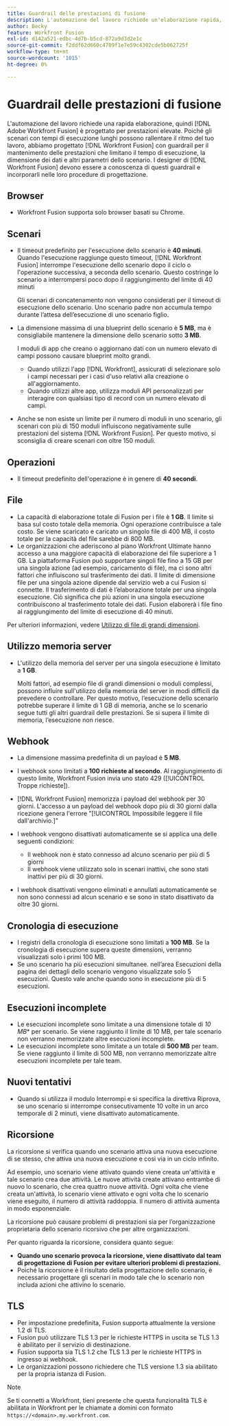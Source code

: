 ```yaml
---
title: Guardrail delle prestazioni di fusione
description: L'automazione del lavoro richiede un'elaborazione rapida, quindi  [!DNL Adobe Workfront Fusion]  è progettato per prestazioni elevate. Poiché gli scenari con tempi di esecuzione lunghi possono rallentare il ritmo del tuo lavoro, abbiamo progettato [!DNL Workfront Fusion] con guardrail per il mantenimento delle prestazioni che limitano il tempo di esecuzione, la dimensione dei dati e altri parametri dello scenario. [!DNL Workfront Fusion] i designer devono essere a conoscenza di questi guardrail e incorporarli nelle loro procedure di progettazione.
author: Becky
feature: Workfront Fusion
exl-id: d142a521-edbc-4d7b-b5cd-872a9d3d2e1c
source-git-commit: f2ddf62d660c4709f1e7e59c4302cde5b062725f
workflow-type: tm+mt
source-wordcount: '1015'
ht-degree: 0%

---
```


# Guardrail delle prestazioni di fusione

L&#39;automazione del lavoro richiede una rapida elaborazione, quindi [!DNL Adobe Workfront Fusion] è progettato per prestazioni elevate. Poiché gli scenari con tempi di esecuzione lunghi possono rallentare il ritmo del tuo lavoro, abbiamo progettato [!DNL Workfront Fusion] con guardrail per il mantenimento delle prestazioni che limitano il tempo di esecuzione, la dimensione dei dati e altri parametri dello scenario. I designer di [!DNL Workfront Fusion] devono essere a conoscenza di questi guardrail e incorporarli nelle loro procedure di progettazione.

## Browser

* Workfront Fusion supporta solo browser basati su Chrome.

## Scenari

* Il timeout predefinito per l&#39;esecuzione dello scenario è **40 minuti**. Quando l&#39;esecuzione raggiunge questo timeout, [!DNL Workfront Fusion] interrompe l&#39;esecuzione dello scenario dopo il ciclo o l&#39;operazione successiva, a seconda dello scenario. Questo costringe lo scenario a interrompersi poco dopo il raggiungimento del limite di 40 minuti

  Gli scenari di concatenamento non vengono considerati per il timeout di esecuzione dello scenario. Uno scenario padre non accumula tempo durante l’attesa dell’esecuzione di uno scenario figlio.
* La dimensione massima di una blueprint dello scenario è **5 MB**, ma è consigliabile mantenere la dimensione dello scenario sotto **3 MB**.

  I moduli di app che creano o aggiornano dati con un numero elevato di campi possono causare blueprint molto grandi.

   * Quando utilizzi l&#39;app [!DNL Workfront], assicurati di selezionare solo i campi necessari per i casi d&#39;uso relativi alla creazione o all&#39;aggiornamento.
   * Quando utilizzi altre app, utilizza moduli API personalizzati per interagire con qualsiasi tipo di record con un numero elevato di campi.

* Anche se non esiste un limite per il numero di moduli in uno scenario, gli scenari con più di 150 moduli influiscono negativamente sulle prestazioni del sistema [!DNL Workfront Fusion]. Per questo motivo, si sconsiglia di creare scenari con oltre 150 moduli.

## Operazioni

* Il timeout predefinito dell&#39;operazione è in genere di **40 secondi**.

<!--
* The operation timeout for calls to Adobe Workfront is **120 seconds**.
-->

## File

* La capacità di elaborazione totale di Fusion per i file è **1 GB**. Il limite si basa sul costo totale della memoria. Ogni operazione contribuisce a tale costo. Se viene scaricato e caricato un singolo file di 400 MB, il costo totale per la capacità del file sarebbe di 800 MB.
* Le organizzazioni che aderiscono al piano Workfront Ultimate hanno accesso a una maggiore capacità di elaborazione dei file superiore a 1 GB. La piattaforma Fusion può supportare singoli file fino a 15 GB per una singola azione (ad esempio, caricamento di file), ma ci sono altri fattori che influiscono sul trasferimento dei dati. Il limite di dimensione file per una singola azione dipende dal servizio web a cui Fusion si connette. Il trasferimento di dati è l’elaborazione totale per una singola esecuzione. Ciò significa che più azioni in una singola esecuzione contribuiscono al trasferimento totale dei dati. Fusion elaborerà i file fino al raggiungimento del limite di esecuzione di 40 minuti.

Per ulteriori informazioni, vedere [Utilizzo di file di grandi dimensioni](/help/workfront-fusion/references/scenarios/fusion-large-files.md).

## Utilizzo memoria server

* L&#39;utilizzo della memoria del server per una singola esecuzione è limitato a **1 GB**.

  Molti fattori, ad esempio file di grandi dimensioni o moduli complessi, possono influire sull&#39;utilizzo della memoria del server in modi difficili da prevedere o controllare. Per questo motivo, l’esecuzione dello scenario potrebbe superare il limite di 1 GB di memoria, anche se lo scenario segue tutti gli altri guardrail delle prestazioni. Se si supera il limite di memoria, l’esecuzione non riesce.

## Webhook

* La dimensione massima predefinita di un payload è **5 MB**.
* I webhook sono limitati a **100 richieste al secondo**. Al raggiungimento di questo limite, Workfront Fusion invia uno stato 429 ([!UICONTROL Troppe richieste]).
* [!DNL Workfront Fusion] memorizza i payload del webhook per 30 giorni. L&#39;accesso a un payload del webhook dopo più di 30 giorni dalla ricezione genera l&#39;errore &quot;[!UICONTROL Impossibile leggere il file dall&#39;archivio.]&quot;
* I webhook vengono disattivati automaticamente se si applica una delle seguenti condizioni:

   * Il webhook non è stato connesso ad alcuno scenario per più di 5 giorni
   * Il webhook viene utilizzato solo in scenari inattivi, che sono stati inattivi per più di 30 giorni.

* I webhook disattivati vengono eliminati e annullati automaticamente se non sono connessi ad alcun scenario e se sono in stato disattivato da oltre 30 giorni.

## Cronologia di esecuzione

* I registri della cronologia di esecuzione sono limitati a **100 MB**. Se la cronologia di esecuzione supera queste dimensioni, verranno visualizzati solo i primi 100 MB.
* Se uno scenario ha più esecuzioni simultanee. nell’area Esecuzioni della pagina dei dettagli dello scenario vengono visualizzate solo 5 esecuzioni. Questo vale anche quando sono in esecuzione più di 5 esecuzioni.

## Esecuzioni incomplete

* Le esecuzioni incomplete sono limitate a una dimensione totale di *10 MB** per scenario. Se viene raggiunto il limite di 10 MB, per tale scenario non verranno memorizzate altre esecuzioni incomplete.
* Le esecuzioni incomplete sono limitate a un totale di **500 MB** per team. Se viene raggiunto il limite di 500 MB, non verranno memorizzate altre esecuzioni incomplete per tale team.

## Nuovi tentativi

* Quando si utilizza il modulo Interrompi e si specifica la direttiva Riprova, se uno scenario si interrompe consecutivamente 10 volte in un arco temporale di 2 minuti, viene disattivato automaticamente.

## Ricorsione

La ricorsione si verifica quando uno scenario attiva una nuova esecuzione di se stesso, che attiva una nuova esecuzione e così via in un ciclo infinito.

Ad esempio, uno scenario viene attivato quando viene creata un&#39;attività e tale scenario crea due attività. Le nuove attività create attivano entrambe di nuovo lo scenario, che crea quattro nuove attività. Ogni volta che viene creata un&#39;attività, lo scenario viene attivato e ogni volta che lo scenario viene eseguito, il numero di attività raddoppia. Il numero di attività aumenta in modo esponenziale.

La ricorsione può causare problemi di prestazioni sia per l’organizzazione proprietaria dello scenario ricorsivo che per altre organizzazioni.

Per quanto riguarda la ricorsione, considera quanto segue:

* **Quando uno scenario provoca la ricorsione, viene disattivato dal team di progettazione di Fusion per evitare ulteriori problemi di prestazioni.**
* Poiché la ricorsione è il risultato della progettazione dello scenario, è necessario progettare gli scenari in modo tale che lo scenario non includa azioni che attivino lo scenario.

## TLS

* Per impostazione predefinita, Fusion supporta attualmente la versione 1.2 di TLS.
* Fusion può utilizzare TLS 1.3 per le richieste HTTPS in uscita se TLS 1.3 è abilitato per il servizio di destinazione.
* Fusion supporta sia TLS 1.2 che TLS 1.3 per le richieste HTTPS in ingresso ai webhook.
* Le organizzazioni possono richiedere che TLS versione 1.3 sia abilitato per la propria istanza di Fusion.

>[!NOTE]
>
> Se ti connetti a Workfront, tieni presente che questa funzionalità TLS è abilitata in Workfront per le chiamate a domini con formato `https://<domain>.my.workfront.com`.
